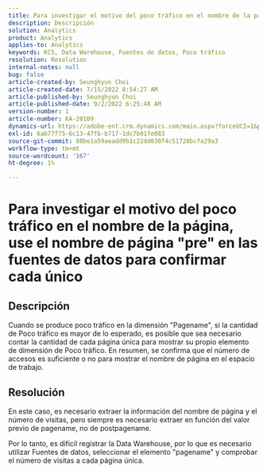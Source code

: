 ```yaml
---
title: Para investigar el motivo del poco tráfico en el nombre de la página, use el nombre de página "pre" en las fuentes de datos para confirmar cada único
description: Descripción
solution: Analytics
product: Analytics
applies-to: Analytics
keywords: KCS, Data Warehouse, Fuentes de datos, Poco tráfico
resolution: Resolution
internal-notes: null
bug: false
article-created-by: Seunghyun Choi
article-created-date: 7/15/2022 8:54:27 AM
article-published-by: Seunghyun Choi
article-published-date: 9/2/2022 6:25:48 AM
version-number: 1
article-number: KA-20109
dynamics-url: https://adobe-ent.crm.dynamics.com/main.aspx?forceUCI=1&pagetype=entityrecord&etn=knowledgearticle&id=2fba16b6-1b04-ed11-82e4-00224809fcfe
exl-id: 6ab77f75-6c13-47fb-b717-1dc7b01fe083
source-git-commit: 80be1a59aeadd9b1c22dd038f4c51728bcfa29a3
workflow-type: tm+mt
source-wordcount: '167'
ht-degree: 1%

---
```


# Para investigar el motivo del poco tráfico en el nombre de la página, use el nombre de página &quot;pre&quot; en las fuentes de datos para confirmar cada único

## Descripción

Cuando se produce poco tráfico en la dimensión &quot;Pagename&quot;, si la cantidad de Poco tráfico es mayor de lo esperado, es posible que sea necesario contar la cantidad de cada página única para mostrar su propio elemento de dimensión de Poco tráfico. En resumen, se confirma que el número de accesos es suficiente o no para mostrar el nombre de página en el espacio de trabajo. 

## Resolución


En este caso, es necesario extraer la información del nombre de página y el número de visitas, pero siempre es necesario extraer en función del valor previo de pagename, no de postpagename.

Por lo tanto, es difícil registrar la Data Warehouse, por lo que es necesario utilizar Fuentes de datos, seleccionar el elemento &quot;pagename&quot; y comprobar el número de visitas a cada página única.
